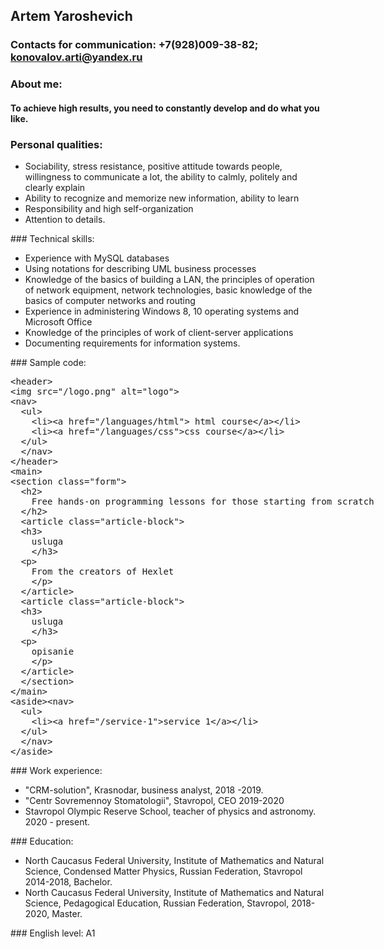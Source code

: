 ## Artem Yaroshevich
### Contacts for communication: +7(928)009-38-82; konovalov.arti@yandex.ru
### About me: 
#### To achieve high results, you need to constantly develop and do what you like.
### Personal qualities: 
<ul><li>Sociability, stress resistance, positive attitude towards people, willingness to communicate a lot, the ability to calmly, politely and clearly explain</li> <li>Ability to recognize and memorize new information, ability to learn</li> <li>Responsibility and high self-organization</li> <li>Attention to details.</li></ul>
### Technical skills:
<ul><li>Experience with MySQL databases</li> <li>Using notations for describing UML business processes</li> <li>Knowledge of the basics of building a LAN, the principles of operation of network equipment, network technologies, basic knowledge of the basics of computer networks and routing</li> <li>Experience in administering Windows 8, 10 operating systems and Microsoft Office</li> <li>Knowledge of the principles of work of client-server applications</li> <li>Documenting requirements for information systems.</li> </ul> 
### Sample code:
<div stile="overflow: auto;
height: 80px;
width: 450px;
padding: 8px;
border: 1px solid #ccc;">
<xmp><header>
<img src="/logo.png" alt="logo">
<nav>
  <ul>
    <li><a href="/languages/html"> html course</a></li>
    <li><a href="/languages/css">css course</a></li>
  </ul>
  </nav>
</header>
<main>
<section class="form">
  <h2>
    Free hands-on programming lessons for those starting from scratch 
  </h2>
  <article class="article-block">
  <h3>
    usluga
    </h3>
  <p>
    From the creators of Hexlet
    </p>
  </article>
  <article class="article-block">
  <h3>
    usluga
    </h3>
  <p>
    opisanie
    </p>
  </article>
  </section>
</main>
<aside><nav>
  <ul>
    <li><a href="/service-1">service 1</a></li>
  </ul>
  </nav>
</aside>
</xmp>
</div>
### Work experience:
<ul> <li>"CRM-solution", Krasnodar, business analyst, 2018 -2019. </li>
<li>"Centr Sovremennoy Stomatologii", Stavropol, CEO 2019-2020</li>
<li>Stavropol Olympic Reserve School, teacher of physics and astronomy. 2020 - present.</li>
</ul>
### Education:
<ul><li>North Caucasus Federal University, Institute of Mathematics and Natural Science, Condensed Matter Physics, Russian Federation, Stavropol 2014-2018, Bachelor.</li>
<li>North Caucasus Federal University, Institute of Mathematics and Natural Science, Pedagogical Education, Russian Federation, Stavropol, 2018-2020, Master.</li>
 </ul>
 ### English level: A1